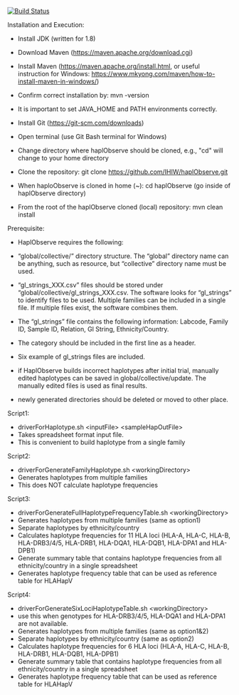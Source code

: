 [![Build Status](https://api.travis-ci.org/mpresteg/haplObserve.svg?branch=master)](https://travis-ci.org/mpresteg/haplObserve)

Installation and Execution:
 - Install JDK (written for 1.8)
 - Download Maven (https://maven.apache.org/download.cgi)
 - Install Maven (https://maven.apache.org/install.html, or useful instruction for Windows: https://www.mkyong.com/maven/how-to-install-maven-in-windows/) 
 - Confirm correct installation by: mvn -version
 - It is important to set JAVA_HOME and PATH environments correctly.
 
 - Install Git (https://git-scm.com/downloads)
 - Open terminal (use Git Bash terminal for Windows)
 - Change directory where haplObserve should be cloned, e.g., "cd" will change to your home directory
 - Clone the repository: git clone https://github.com/IHIW/haplObserve.git
 - When haploObserve is cloned in home (~): cd haplObserve (go inside of haplObserve directory)
 - From the root of the haplObserve cloned (local) repository: mvn clean install
 
 
Prerequisite:
  - HaplObserve requires the following:
  - “global/collective/” directory structure. The “global” directory name can be anything, such as resource, but “collective” directory name must be used.

  - “gl_strings_XXX.csv” files should be stored under “global/collective/gl_strings_XXX.csv. The software looks for “gl_strings” to identify files to be used. Multiple families can be included in a single file. If multiple files exist, the software combines them.

  - The “gl_strings” file contains the following information: Labcode, Family ID, Sample ID, Relation, Gl String, Ethnicity/Country. 

 - The category should be included in the first line as a header.

 - Six example of gl_strings files are included.
 
 - if HaplObserve builds incorrect haplotypes after initial trial, manually edited haplotypes can be saved in global/collective/update. The manually edited files is used as final results.
 
 - newly generated directories should be deleted or moved to other place.
 
 
 Script1:
 - driverForHaplotype.sh &lt;inputFile> &lt;sampleHapOutFile>
 - Takes spreadsheet format input file.
 - This is convenient to build haplotype from a single family
 
 Script2:
 - driverForGenerateFamilyHaplotype.sh &lt;workingDirectory>
 - Generates haplotypes from multiple families
 - This does NOT calculate haplotype frequencies
  
 Script3:
 - driverForGenerateFullHaplotypeFrequencyTable.sh &lt;workingDirectory>
 - Generates haplotypes from multiple families (same as option1)
 - Separate haplotypes by ethnicity/country
 - Calculates haplotype frequencies for 11 HLA loci (HLA-A, HLA-C, HLA-B, HLA-DRB3/4/5, HLA-DRB1, HLA-DQA1, HLA-DQB1, HLA-DPA1 and HLA-DPB1)
 - Generate summary table that contains haplotype frequencies from all ethnicity/country in a single spreadsheet
 - Generates haplotype frequency table that can be used as reference table for HLAHapV  
  
 Script4:  
 - driverForGenerateSixLociHaplotypeTable.sh &lt;workingDirectory>
 - use this when genotypes for HLA-DRB3/4/5, HLA-DQA1 and HLA-DPA1 are not available. 
 - Generates haplotypes from multiple families (same as option1&2)
 - Separate haplotypes by ethnicity/country (same as option2)
 - Calculates haplotype frequencies for 6 HLA loci (HLA-A, HLA-C, HLA-B, HLA-DRB1, HLA-DQB1, HLA-DPB1)
 - Generate summary table that contains haplotype frequencies from all ethnicity/country in a single spreadsheet
 - Generates haplotype frequency table that can be used as reference table for HLAHapV
 




 